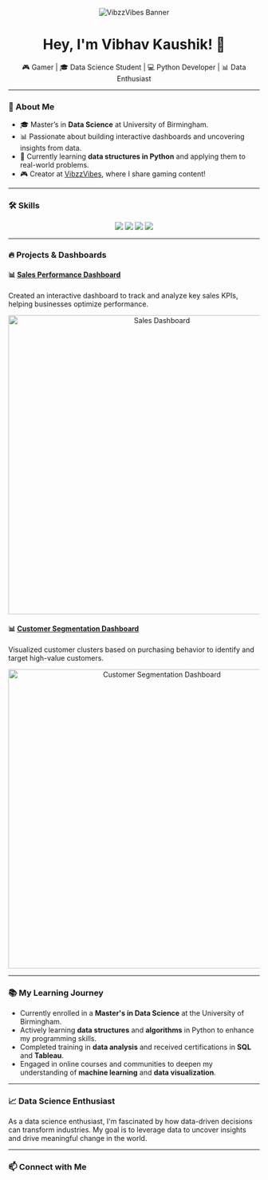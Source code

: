 <!-- Header section with a custom banner -->
<p align="center">
  <img src="https://your-banner-image-url.com" alt="VibzzVibes Banner" />
</p>

<h1 align="center">Hey, I'm Vibhav Kaushik! 👋</h1>

<p align="center">
  🎮 Gamer | 🎓 Data Science Student | 💻 Python Developer | 📊 Data Enthusiast
</p>

---

### 🚀 About Me

- 🎓 Master’s in **Data Science** at University of Birmingham.
- 📊 Passionate about building interactive dashboards and uncovering insights from data.
- 🌱 Currently learning **data structures in Python** and applying them to real-world problems.
- 🎮 Creator at [VibzzVibes](https://youtube.com/c/vibzzvibes), where I share gaming content!

---

### 🛠️ Skills

<p align="center">
  <img src="https://img.shields.io/badge/Python-3776AB?style=for-the-badge&logo=python&logoColor=white" />
  <img src="https://img.shields.io/badge/SQL-4479A1?style=for-the-badge&logo=postgresql&logoColor=white" />
  <img src="https://img.shields.io/badge/Tableau-E97627?style=for-the-badge&logo=tableau&logoColor=white" />
  <img src="https://img.shields.io/badge/Data_Analysis-Exploratory-blue" />
</p>

---

### 🔥 Projects & Dashboards

#### **📊 [Sales Performance Dashboard](https://your-tableau-public-link)**  
Created an interactive dashboard to track and analyze key sales KPIs, helping businesses optimize performance.

<p align="center">
  <img src="https://your-image-url.com/sales-dashboard.png" alt="Sales Dashboard" width="600" />
</p>

#### **📊 [Customer Segmentation Dashboard](https://your-tableau-public-link)**  
Visualized customer clusters based on purchasing behavior to identify and target high-value customers.

<p align="center">
  <img src="https://your-image-url.com/customer-segmentation-dashboard.png" alt="Customer Segmentation Dashboard" width="600" />
</p>

---

### 📚 My Learning Journey

- Currently enrolled in a **Master's in Data Science** at the University of Birmingham.
- Actively learning **data structures** and **algorithms** in Python to enhance my programming skills.
- Completed training in **data analysis** and received certifications in **SQL** and **Tableau**.
- Engaged in online courses and communities to deepen my understanding of **machine learning** and **data visualization**.

---

### 📈 Data Science Enthusiast

As a data science enthusiast, I'm fascinated by how data-driven decisions can transform industries. My goal is to leverage data to uncover insights and drive meaningful change in the world.

---

### 📫 Connect with Me

<p align="center">
 

